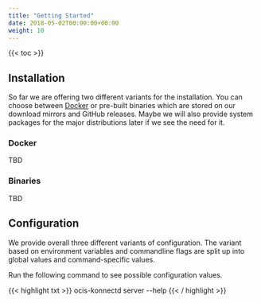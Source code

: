 ```yaml
---
title: "Getting Started"
date: 2018-05-02T00:00:00+00:00
weight: 10
---
```


{{< toc >}}

## Installation

So far we are offering two different variants for the installation. You can choose between [Docker](https://www.docker.com/) or pre-built binaries which are stored on our download mirrors and GitHub releases. Maybe we will also provide system packages for the major distributions later if we see the need for it.

### Docker

TBD

### Binaries

TBD

## Configuration

We provide overall three different variants of configuration. The variant based on environment variables and commandline flags are split up into global values and command-specific values.


Run the following command to see possible configuration values.

{{< highlight txt >}}
ocis-konnectd server --help
{{< / highlight >}}
